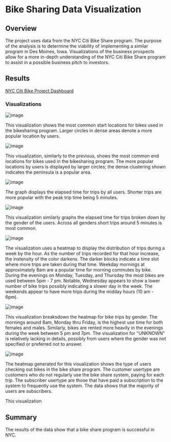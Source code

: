 # Bike Sharing Data Visualization

## Overview

The project uses data from the NYC Citi Bike Share program. The purpose of the analysis is to determine the viability of implementing a similar program in Des Moines, Iowa. Visualizations of the business prospects allow for a more in-depth understanding of the NYC Citi Bike Share program to assist in a possible business pitch to investors.


## Results
[NYC Citi Bike Project Dashboard](https://public.tableau.com/shared/7T4378QWM?:display_count=n&:origin=viz_share_link) 




###  Visualizations

![image](https://github.com/courtneysims/Bikesharing/blob/baa2d2af578bd488cdb8bc00a0b8cbfea4bdea8b/Resources/clusters_start_locations.PNG)

This visualization shows the most common start locations for bikes used in the bikesharing program. Larger circles in dense areas denote a more popular location by users.

![image](https://github.com/courtneysims/Bikesharing/blob/baa2d2af578bd488cdb8bc00a0b8cbfea4bdea8b/Resources/cluster_end_locations.PNG)

This visualization, similarly to the previous, shows the most common end locations for bikes used in the bikesharing program. The more popular locations by users is displayed by larger circles; the dense clustering shown indicates the peninsula is a popular area.

![image](https://github.com/courtneysims/Bikesharing/blob/baa2d2af578bd488cdb8bc00a0b8cbfea4bdea8b/Resources/tripduration.PNG)

The graph displays the elapsed time for trips by all users. Shorter trips are more popular with the peak trip time being 5 minutes.

![image](https://github.com/courtneysims/Bikesharing/blob/baa2d2af578bd488cdb8bc00a0b8cbfea4bdea8b/Resources/tripduration_by_gender.PNG)

This visualization similarly graphs the elapsed time for trips broken down by the gender of the users. Across all genders short trips around 5 minutes is most common. 

![image](https://github.com/courtneysims/Bikesharing/blob/baa2d2af578bd488cdb8bc00a0b8cbfea4bdea8b/Resources/Hours_starttime.PNG)

The visualization uses a heatmap to display the distribution of trips during a week by the hour. As the number of trips recorded for that hour increase, the instensity of the color darkens. The darker blocks indicate a time slot where more trips are taken during that time. Weekday mornings at approximately 8am are a popular time for morning commutes by bike. During the evenings on Monday, Tuesday, and Thursday the most bikes are used between 5pm - 7 pm. Notable, Wednesday appears to show a lower number of bike trips possibly indicating a slower day in the week. The weekends appear to have more trips during the midday hours (10 am - 6pm).

![image](https://github.com/courtneysims/Bikesharing/blob/baa2d2af578bd488cdb8bc00a0b8cbfea4bdea8b/Resources/weekday_trips_by_gender_hourly.PNG)

This visualization breaksdown the heatmap for bike trips by gender. The mornings around 8am, Monday thru Friday, is the highest use time for both females and males. Similarly, bikes are rented more heavily in the evenings during the week between 5 pm and 7pm. The visualization for "UNKNOWN" is relatively lacking in details, possibly from users where the gender was not specified or preferred not to answer. 

![image](https://github.com/courtneysims/Bikesharing/blob/d6aa310c59cd1367ded109a033340e5a1ddfa6c9/Resources/usertype_weekly_trips.PNG)

The heatmap generated for this visualization shows the type of users checking out bikes in the bike share program. The customer usertype are customers who do not regularly use the bike share system, paying for each trip. The subscriber usertype are those that have paid a subscription to the system to frequently use the system. The data shows that the majority of users are subscribers.

This visualization 


## Summary

The results of the data show that a bike share program is successful in NYC. 
